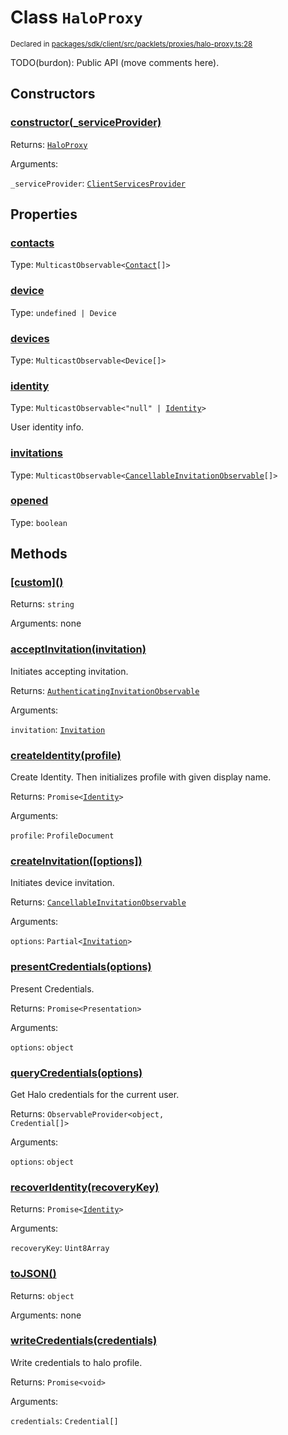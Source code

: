# Class `HaloProxy`
<sub>Declared in [packages/sdk/client/src/packlets/proxies/halo-proxy.ts:28](https://github.com/dxos/dxos/blob/main/packages/sdk/client/src/packlets/proxies/halo-proxy.ts#L28)</sub>


TODO(burdon): Public API (move comments here).


## Constructors
### [constructor(_serviceProvider)](https://github.com/dxos/dxos/blob/main/packages/sdk/client/src/packlets/proxies/halo-proxy.ts#L47)



Returns: <code>[HaloProxy](/api/@dxos/client/classes/HaloProxy)</code>

Arguments: 

`_serviceProvider`: <code>[ClientServicesProvider](/api/@dxos/client/interfaces/ClientServicesProvider)</code>


## Properties
### [contacts](https://github.com/dxos/dxos/blob/main/packages/sdk/client/src/packlets/proxies/halo-proxy.ts#L77)
Type: <code>MulticastObservable&lt;[Contact](/api/@dxos/client/interfaces/Contact)[]&gt;</code>

### [device](https://github.com/dxos/dxos/blob/main/packages/sdk/client/src/packlets/proxies/halo-proxy.ts#L73)
Type: <code>undefined | Device</code>

### [devices](https://github.com/dxos/dxos/blob/main/packages/sdk/client/src/packlets/proxies/halo-proxy.ts#L69)
Type: <code>MulticastObservable&lt;Device[]&gt;</code>

### [identity](https://github.com/dxos/dxos/blob/main/packages/sdk/client/src/packlets/proxies/halo-proxy.ts#L65)
Type: <code>MulticastObservable&lt;"null" | [Identity](/api/@dxos/client/interfaces/Identity)&gt;</code>

User identity info.

### [invitations](https://github.com/dxos/dxos/blob/main/packages/sdk/client/src/packlets/proxies/halo-proxy.ts#L81)
Type: <code>MulticastObservable&lt;[CancellableInvitationObservable](/api/@dxos/client/classes/CancellableInvitationObservable)[]&gt;</code>

### [opened](https://github.com/dxos/dxos/blob/main/packages/sdk/client/src/packlets/proxies/halo-proxy.ts#L87)
Type: <code>boolean</code>


## Methods
### [\[custom\]()](https://github.com/dxos/dxos/blob/main/packages/sdk/client/src/packlets/proxies/halo-proxy.ts#L51)



Returns: <code>string</code>

Arguments: none

### [acceptInvitation(invitation)](https://github.com/dxos/dxos/blob/main/packages/sdk/client/src/packlets/proxies/halo-proxy.ts#L248)



Initiates accepting invitation.


Returns: <code>[AuthenticatingInvitationObservable](/api/@dxos/client/classes/AuthenticatingInvitationObservable)</code>

Arguments: 

`invitation`: <code>[Invitation](/api/@dxos/client/interfaces/Invitation)</code>

### [createIdentity(profile)](https://github.com/dxos/dxos/blob/main/packages/sdk/client/src/packlets/proxies/halo-proxy.ts#L167)



Create Identity.
Then initializes profile with given display name.


Returns: <code>Promise&lt;[Identity](/api/@dxos/client/interfaces/Identity)&gt;</code>

Arguments: 

`profile`: <code>ProfileDocument</code>

### [createInvitation(\[options\])](https://github.com/dxos/dxos/blob/main/packages/sdk/client/src/packlets/proxies/halo-proxy.ts#L235)



Initiates device invitation.


Returns: <code>[CancellableInvitationObservable](/api/@dxos/client/classes/CancellableInvitationObservable)</code>

Arguments: 

`options`: <code>Partial&lt;[Invitation](/api/@dxos/client/interfaces/Invitation)&gt;</code>

### [presentCredentials(options)](https://github.com/dxos/dxos/blob/main/packages/sdk/client/src/packlets/proxies/halo-proxy.ts#L278)



Present Credentials.


Returns: <code>Promise&lt;Presentation&gt;</code>

Arguments: 

`options`: <code>object</code>

### [queryCredentials(options)](https://github.com/dxos/dxos/blob/main/packages/sdk/client/src/packlets/proxies/halo-proxy.ts#L185)



Get Halo credentials for the current user.


Returns: <code>ObservableProvider&lt;object, Credential[]&gt;</code>

Arguments: 

`options`: <code>object</code>

### [recoverIdentity(recoveryKey)](https://github.com/dxos/dxos/blob/main/packages/sdk/client/src/packlets/proxies/halo-proxy.ts#L174)



Returns: <code>Promise&lt;[Identity](/api/@dxos/client/interfaces/Identity)&gt;</code>

Arguments: 

`recoveryKey`: <code>Uint8Array</code>

### [toJSON()](https://github.com/dxos/dxos/blob/main/packages/sdk/client/src/packlets/proxies/halo-proxy.ts#L55)



Returns: <code>object</code>

Arguments: none

### [writeCredentials(credentials)](https://github.com/dxos/dxos/blob/main/packages/sdk/client/src/packlets/proxies/halo-proxy.ts#L260)



Write credentials to halo profile.


Returns: <code>Promise&lt;void&gt;</code>

Arguments: 

`credentials`: <code>Credential[]</code>
